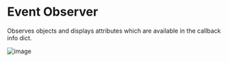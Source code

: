 Event Observer
==============

Observes objects and displays attributes which are available in the callback info dict.

![image](eventObserver.png)
 